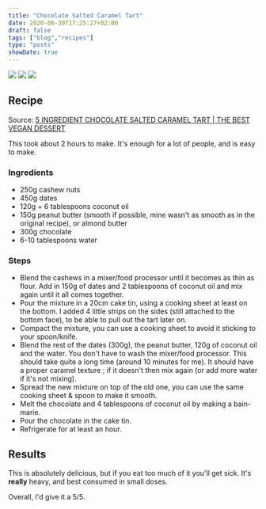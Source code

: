 ```yaml
---
title: "Chocolate Salted Caramel Tart"
date: 2020-06-30T17:25:27+02:00
draft: false
tags: ["blog","recipes"]
type: "posts"
showDate: true
---
```


[![](/assets/minified/IMG_20200630_161205.jpg)](/assets/IMG_20200630_161205.jpg)
[![](/assets/minified/IMG_20200630_160846~2.jpg)](/assets/IMG_20200630_160846~2.jpg)
[![](/assets/minified/IMG_20200630_160219.jpg)](/assets/IMG_20200630_160219.jpg)

## Recipe

Source: [5 INGREDIENT CHOCOLATE SALTED CARAMEL TART | THE BEST VEGAN DESSERT](https://www.youtube.com/watch?v=d2APMIdmqP0)

This took about 2 hours to make. It's enough for a lot of people, and is easy to make.

### Ingredients

- 250g cashew nuts
- 450g dates
- 120g + 6 tablespoons coconut oil
- 150g peanut butter (smooth if possible, mine wasn't as smooth as in the original recipe), or almond butter
- 300g chocolate
- 6-10 tablespoons water

### Steps

- Blend the cashews in a mixer/food processor until it becomes as thin as flour. Add in 150g of dates and 2 tablespoons of coconut oil and mix again until it all comes together.
- Pour the mixture in a 20cm cake tin, using a cooking sheet at least on the bottom. I added 4 little strips on the sides (still attached to the bottom face), to be able to pull out the tart later on.
- Compact the mixture, you can use a cooking sheet to avoid it sticking to your spoon/knife.
- Blend the rest of the dates (300g), the peanut butter, 120g of coconut oil and the water. You don't have to wash the mixer/food processor. This should take quite a long time (around 10 minutes for me). It should have a proper caramel texture ; if it doesn't then mix again (or add more water if it's not mixing).
- Spread the new mixture on top of the old one, you can use the same cooking sheet & spoon to make it smooth.
- Melt the chocolate and 4 tablespoons of coconut oil by making a bain-marie.
- Pour the chocolate in the cake tin.
- Refrigerate for at least an hour.

## Results

This is absolutely delicious, but if you eat too much of it you'll get sick. It's **really** heavy, and best consumed in small doses.

Overall, I'd give it a 5/5.
